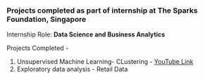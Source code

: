 ### Projects completed as part of internship at The Sparks Foundation, Singapore<br>

Internship Role: __Data Science and Business Analytics__

Projects Completed - 
1. Unsupervised Machine Learning- CLustering - [YouTube Link](https://youtu.be/4xvO37Zwdwg)
2. Exploratory data analysis - Retail Data
